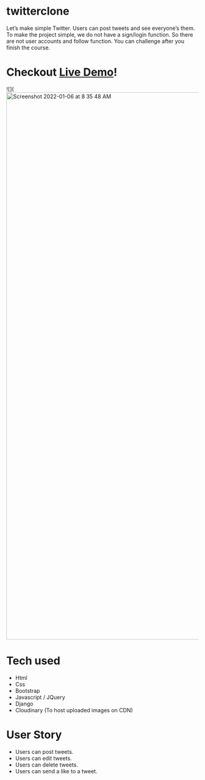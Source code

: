 # twitterclone
Let’s make simple Twitter. Users can post tweets and see everyone’s them.
To make the project simple, we do not have a sign/login function.
So there are not user accounts and follow function. You can challenge after you finish the course.

# Checkout [Live Demo](https://twitter-mohamed123.herokuapp.com/)!

![](<img width="1434" alt="Screenshot 2022-01-06 at 8 35 48 AM" src="https://user-images.githubusercontent.com/63940676/148418245-20aba64d-67b6-408e-8fe3-86d1e5905e3f.png">


# Tech used

* Html
* Css
* Bootstrap
* Javascript / JQuery
* Django
* Cloudinary (To host uploaded images on CDN)

# User Story

* Users can post tweets.
* Users can edit tweets.
* Users can delete tweets.
* Users can send a like to a tweet.
